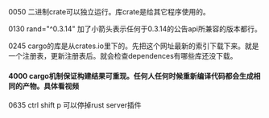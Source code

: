 0050 二进制crate可以独立运行。库crate是给其它程序使用的。

0130 rand="^0.3.14" 加了小箭头表示任何于0.3.14的公告api所兼容的版本都行。

0245 cargo的库是从crates.io里下的。先把这个网址最新的索引下载下来。就是一个注册表，更新注册表后。就会检查dependences有哪些库还没下载。

#### 4000 cargo机制保证构建结果可重现。任何人任何时候重新编译代码都会生成相同的产物。具体看视频

0635 ctrl shift p 可以停掉rust server插件